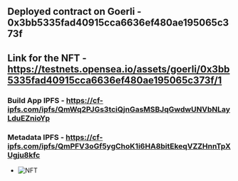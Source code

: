## Deployed contract on Goerli - **0x3bb5335fad40915cca6636ef480ae195065c373f**


## Link for the NFT - https://testnets.opensea.io/assets/goerli/0x3bb5335fad40915cca6636ef480ae195065c373f/1

### Build App IPFS - https://cf-ipfs.com/ipfs/QmWq2PJGs3tciQjnGasMSBJqGwdwUNVbNLayLduEZnioYp

### Metadata IPFS - https://cf-ipfs.com/ipfs/QmPFV3oGf5ygChoK1i6HA8bitEkeqVZZHnnTpXUgju8kfc

- ![NFT](https://i.ibb.co/2N9K6kQ/image.png)
